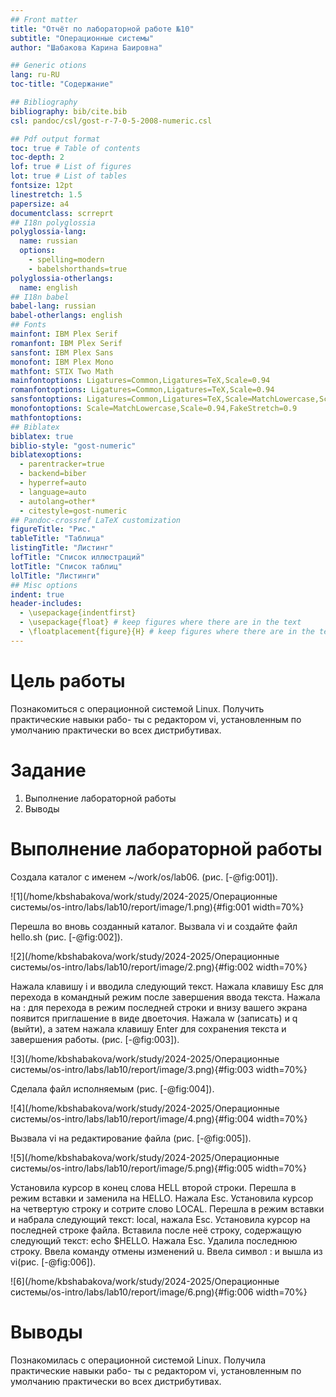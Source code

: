 ```yaml
---
## Front matter
title: "Отчёт по лабораторной работе №10"
subtitle: "Операционные системы"
author: "Шабакова Карина Баировна"

## Generic otions
lang: ru-RU
toc-title: "Содержание"

## Bibliography
bibliography: bib/cite.bib
csl: pandoc/csl/gost-r-7-0-5-2008-numeric.csl

## Pdf output format
toc: true # Table of contents
toc-depth: 2
lof: true # List of figures
lot: true # List of tables
fontsize: 12pt
linestretch: 1.5
papersize: a4
documentclass: scrreprt
## I18n polyglossia
polyglossia-lang:
  name: russian
  options:
	- spelling=modern
	- babelshorthands=true
polyglossia-otherlangs:
  name: english
## I18n babel
babel-lang: russian
babel-otherlangs: english
## Fonts
mainfont: IBM Plex Serif
romanfont: IBM Plex Serif
sansfont: IBM Plex Sans
monofont: IBM Plex Mono
mathfont: STIX Two Math
mainfontoptions: Ligatures=Common,Ligatures=TeX,Scale=0.94
romanfontoptions: Ligatures=Common,Ligatures=TeX,Scale=0.94
sansfontoptions: Ligatures=Common,Ligatures=TeX,Scale=MatchLowercase,Scale=0.94
monofontoptions: Scale=MatchLowercase,Scale=0.94,FakeStretch=0.9
mathfontoptions:
## Biblatex
biblatex: true
biblio-style: "gost-numeric"
biblatexoptions:
  - parentracker=true
  - backend=biber
  - hyperref=auto
  - language=auto
  - autolang=other*
  - citestyle=gost-numeric
## Pandoc-crossref LaTeX customization
figureTitle: "Рис."
tableTitle: "Таблица"
listingTitle: "Листинг"
lofTitle: "Список иллюстраций"
lotTitle: "Список таблиц"
lolTitle: "Листинги"
## Misc options
indent: true
header-includes:
  - \usepackage{indentfirst}
  - \usepackage{float} # keep figures where there are in the text
  - \floatplacement{figure}{H} # keep figures where there are in the text
---
```


# Цель работы

Познакомиться с операционной системой Linux. Получить практические навыки рабо-
ты с редактором vi, установленным по умолчанию практически во всех дистрибутивах.

# Задание

1. Выполнение лабораторной работы
2. Выводы


# Выполнение лабораторной работы

Создала каталог с именем ~/work/os/lab06. (рис. [-@fig:001]).

![1](/home/kbshabakova/work/study/2024-2025/Операционные системы/os-intro/labs/lab10/report/image/1.png){#fig:001 width=70%}

Перешла во вновь созданный каталог. Вызвала vi и создайте файл hello.sh (рис. [-@fig:002]).

![2](/home/kbshabakova/work/study/2024-2025/Операционные системы/os-intro/labs/lab10/report/image/2.png){#fig:002 width=70%}

Нажала клавишу i и вводила следующий текст. Нажала клавишу Esc для перехода в командный режим после завершения ввода текста. Нажала на : для перехода в режим последней строки и внизу вашего экрана появится приглашение в виде двоеточия. Нажала w (записать) и q (выйти), а затем нажала клавишу Enter для сохранения текста и завершения работы. (рис. [-@fig:003]).

![3](/home/kbshabakova/work/study/2024-2025/Операционные системы/os-intro/labs/lab10/report/image/3.png){#fig:003 width=70%}

Сделала файл исполняемым (рис. [-@fig:004]).

![4](/home/kbshabakova/work/study/2024-2025/Операционные системы/os-intro/labs/lab10/report/image/4.png){#fig:004 width=70%}

Вызвала vi на редактирование файла (рис. [-@fig:005]).

![5](/home/kbshabakova/work/study/2024-2025/Операционные системы/os-intro/labs/lab10/report/image/5.png){#fig:005 width=70%}

Установила курсор в конец слова HELL второй строки. Перешла в режим вставки и заменила на HELLO. Нажала Esc. Установила курсор на четвертую строку и сотрите слово LOCAL. Перешла в режим вставки и набрала следующий текст: local, нажала Esc. Установила курсор на последней строке файла. Вставила после неё строку, содержащую следующий текст: echo $HELLO. Нажала Esc. Удалила последнюю строку. Ввела команду отмены изменений u. Ввела символ : и вышла из vi(рис. [-@fig:006]).

![6](/home/kbshabakova/work/study/2024-2025/Операционные системы/os-intro/labs/lab10/report/image/6.png){#fig:006 width=70%}

# Выводы

Познакомилась с операционной системой Linux. Получила практические навыки рабо-
ты с редактором vi, установленным по умолчанию практически во всех дистрибутивах.

